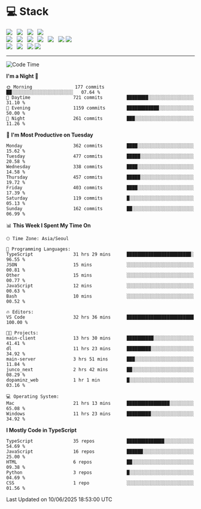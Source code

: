 <h1>💻 Stack</h1>
<div>
 <!-- badge : https://shields.io/ -->
 <!-- icon : https://simpleicons.org/?q=Get -->
 <img src="https://img.shields.io/badge/HTML5-e74c3c?style=flat-square&logo=HTML5&logoColor=white"/> &nbsp 
 <img src="https://img.shields.io/badge/CSS3-0A84FF?style=flat-square&logo=CSS3&logoColor=white"/> &nbsp 
 <img src="https://img.shields.io/badge/JavaScript-FFCD11?style=flat-square&logo=JavaScript&logoColor=white"/> &nbsp 
 <img src="https://img.shields.io/badge/TypeScript-3075C0?style=flat-square&logo=TypeScript&logoColor=white"/>
 <br/>
 <img src="https://img.shields.io/badge/Next-000000?style=flat-square&logo=nextdotjs&logoColor=white"/> &nbsp 
 <img src="https://img.shields.io/badge/React-00BCF6?style=flat-square&logo=React&logoColor=white"/> &nbsp 
 <img src="https://img.shields.io/badge/Redux-764ABC?style=flat-square&logo=Redux&logoColor=white"/> &nbsp
 <img src="https://img.shields.io/badge/Recoil-3578E5?style=flat-square&logo=recoil&logoColor=white"/> &nbsp
 <img src="https://img.shields.io/badge/React-Query-FF4154?style=flat-square&logo=reactquery&logoColor=white"/> &nbsp 
 <img src="https://img.shields.io/badge/styled%2Dcomponents-DB7093?style=flat-square&logo=styled%2Dcomponents&logoColor=white"/>
 <img src="https://img.shields.io/badge/CSS Modules-000000?style=flat-square&logo=CSS Modules&logoColor=white"/> &nbsp 
 <br/>
 <img src="https://img.shields.io/badge/Node-339933?style=flat-square&logo=Node.js&logoColor=white"/> &nbsp 
 <img src="https://img.shields.io/badge/Express-000000?style=flat-square&logo=Express&logoColor=white"/> &nbsp 
 <img src="https://img.shields.io/badge/MongoDB-47A248?style=flat-square&logo=MongoDB&logoColor=white"/>
 <img src="https://img.shields.io/badge/MariaDB-003545?style=flat-square&logo=mariadb&logoColor=white"/>
</div>

<hr>

<!--START_SECTION:waka-->
![Code Time](http://img.shields.io/badge/Code%20Time-2%2C503%20hrs%2037%20mins-blue)

**I'm a Night 🦉** 

```text
🌞 Morning                177 commits         ██░░░░░░░░░░░░░░░░░░░░░░░   07.64 % 
🌆 Daytime                721 commits         ████████░░░░░░░░░░░░░░░░░   31.10 % 
🌃 Evening                1159 commits        ████████████░░░░░░░░░░░░░   50.00 % 
🌙 Night                  261 commits         ███░░░░░░░░░░░░░░░░░░░░░░   11.26 % 
```
📅 **I'm Most Productive on Tuesday** 

```text
Monday                   362 commits         ████░░░░░░░░░░░░░░░░░░░░░   15.62 % 
Tuesday                  477 commits         █████░░░░░░░░░░░░░░░░░░░░   20.58 % 
Wednesday                338 commits         ████░░░░░░░░░░░░░░░░░░░░░   14.58 % 
Thursday                 457 commits         █████░░░░░░░░░░░░░░░░░░░░   19.72 % 
Friday                   403 commits         ████░░░░░░░░░░░░░░░░░░░░░   17.39 % 
Saturday                 119 commits         █░░░░░░░░░░░░░░░░░░░░░░░░   05.13 % 
Sunday                   162 commits         ██░░░░░░░░░░░░░░░░░░░░░░░   06.99 % 
```


📊 **This Week I Spent My Time On** 

```text
🕑︎ Time Zone: Asia/Seoul

💬 Programming Languages: 
TypeScript               31 hrs 29 mins      ████████████████████████░   96.55 % 
JSON                     15 mins             ░░░░░░░░░░░░░░░░░░░░░░░░░   00.81 % 
Other                    15 mins             ░░░░░░░░░░░░░░░░░░░░░░░░░   00.77 % 
JavaScript               12 mins             ░░░░░░░░░░░░░░░░░░░░░░░░░   00.63 % 
Bash                     10 mins             ░░░░░░░░░░░░░░░░░░░░░░░░░   00.52 % 

🔥 Editors: 
VS Code                  32 hrs 36 mins      █████████████████████████   100.00 % 

🐱‍💻 Projects: 
main-client              13 hrs 30 mins      ██████████░░░░░░░░░░░░░░░   41.41 % 
dl                       11 hrs 23 mins      █████████░░░░░░░░░░░░░░░░   34.92 % 
main-server              3 hrs 51 mins       ███░░░░░░░░░░░░░░░░░░░░░░   11.84 % 
junco_next               2 hrs 42 mins       ██░░░░░░░░░░░░░░░░░░░░░░░   08.29 % 
dopaminz_web             1 hr 1 min          █░░░░░░░░░░░░░░░░░░░░░░░░   03.16 % 

💻 Operating System: 
Mac                      21 hrs 13 mins      ████████████████░░░░░░░░░   65.08 % 
Windows                  11 hrs 23 mins      █████████░░░░░░░░░░░░░░░░   34.92 % 
```

**I Mostly Code in TypeScript** 

```text
TypeScript               35 repos            ██████████████░░░░░░░░░░░   54.69 % 
JavaScript               16 repos            ██████░░░░░░░░░░░░░░░░░░░   25.00 % 
HTML                     6 repos             ██░░░░░░░░░░░░░░░░░░░░░░░   09.38 % 
Python                   3 repos             █░░░░░░░░░░░░░░░░░░░░░░░░   04.69 % 
CSS                      1 repo              ░░░░░░░░░░░░░░░░░░░░░░░░░   01.56 % 
```




 Last Updated on 10/06/2025 18:53:00 UTC
<!--END_SECTION:waka-->

